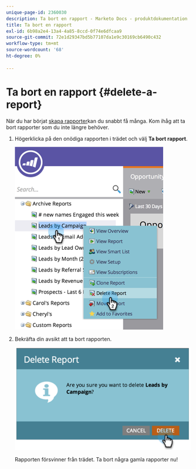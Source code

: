 ```yaml
---
unique-page-id: 2360030
description: Ta bort en rapport - Marketo Docs - produktdokumentation
title: Ta bort en rapport
exl-id: 6b98a2e4-13a4-4a85-8ccd-0f74e6dfcaa9
source-git-commit: 72e1d29347bd5b77107da1e9c30169cb6490c432
workflow-type: tm+mt
source-wordcount: '68'
ht-degree: 0%

---
```


# Ta bort en rapport {#delete-a-report}

När du har börjat [skapa rapporter](/help/marketo/product-docs/reporting/basic-reporting/creating-reports/create-a-report-in-a-program.md)kan du snabbt få många. Kom ihåg att ta bort rapporter som du inte längre behöver.

1. Högerklicka på den onödiga rapporten i trädet och välj **Ta bort rapport**.

   ![](assets/image2014-9-16-14-3a26-3a48.png)

1. Bekräfta din avsikt att ta bort rapporten.

   ![](assets/image2014-9-16-14-3a26-3a53.png)

   Rapporten försvinner från trädet. Ta bort några gamla rapporter nu!
